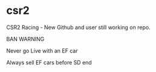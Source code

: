 # csr2
CSR2 Racing - New Github and user still working on repo.

BAN WARNING

Never go Live with an EF car

Always sell EF cars before SD end
